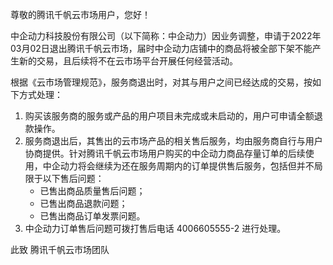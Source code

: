 

尊敬的腾讯千帆云市场用户，您好！ 

中企动力科技股份有限公司（以下简称：中企动力）因业务调整，申请于2022年03月02日退出腾讯千帆云市场，届时中企动力店铺中的商品将被全部下架不能产生新的交易，且后续将不在云市场平台开展任何经营活动。

根据《云市场管理规范》，服务商退出时，对其与用户之间已经达成的交易，按如下方式处理：
1. 购买该服务商的服务或产品的用户项目未完成或未启动的，用户可申请全额退款操作。
2. 服务商退出后，其售出的云市场产品的相关售后服务，均由服务商自行与用户协商提供。针对腾讯千帆云市场用户购买的中企动力商品存量订单的后续使用，中企动力将会继续为还在服务周期内的订单提供售后服务，包括但并不局限于以下售后问题：
	- 已售出商品质量售后问题；
	- 已售出商品退款问题；
	- 已售出商品订单发票问题。
3. 中企动力订单售后问题可拨打售后电话 4006605555-2 进行处理。

此致 
腾讯千帆云市场团队
